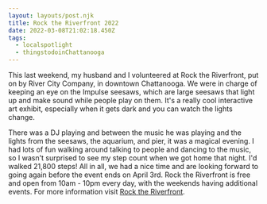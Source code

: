 ```yaml
---
layout: layouts/post.njk
title: Rock the Riverfront 2022
date: 2022-03-08T21:02:18.450Z
tags:
  - localspotlight
  - thingstodoinChattanooga
---
```

This last weekend, my husband and I volunteered at Rock the Riverfront, put on by River City Company, in downtown Chattanooga. We were in charge of keeping an eye on the Impulse seesaws, which are large seesaws that light up and make sound while people play on them. It's a really cool interactive art exhibit, especially when it gets dark and you can watch the lights change.

There was a DJ playing and between the music he was playing and the lights from the seesaws, the aquarium, and pier, it was a magical evening. I had lots of fun walking around talking to people and dancing to the music, so I wasn't surprised to see my step count when we got home that night. I'd walked 21,800 steps! All in all, we had a nice time and are looking forward to going again before the event ends on April 3rd. Rock the Riverfront is free and open from 10am - 10pm every day, with the weekends having additional events. For more information visit [Rock the Riverfront](https://www.rivercitycompany.com/rock).